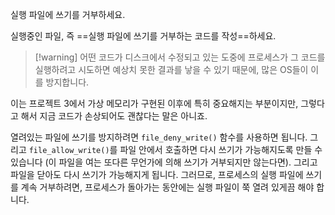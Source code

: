 실행 파일에 쓰기를 거부하세요.

실행중인 파일, 즉 ==실행 파일에 쓰기를 거부하는 코드를 작성==하세요. 

>[!warning] 어떤 코드가 디스크에서 수정되고 있는 도중에 프로세스가 그 코드를 실행하려고 시도하면 예상치 못한 결과를 낳을 수 있기 때문에, 많은 OS들이 이를 방지합니다. 

이는 프로젝트 3에서 가상 메모리가 구현된 이후에 특히 중요해지는 부분이지만, 그렇다고 해서 지금 코드가 손상되어도 괜찮다는 말은 아니죠.

열려있는 파일에 쓰기를 방지하려면 `file_deny_write()` 함수를 사용하면 됩니다. 
그리고 `file_allow_write()`를 파일 안에서 호출하면 다시 쓰기가 가능해지도록 만들 수 있습니다 (이 파일을 여는 또다른 무언가에 의해 쓰기가 거부되지만 않는다면). 
그리고 파일을 닫아도 다시 쓰기가 가능해지게 됩니다. 
그러므로, 프로세스의 실행 파일에 쓰기를 계속 거부하려면, 프로세스가 돌아가는 동안에는 실행 파일이 쭉 열려 있게끔 해야 합니다.